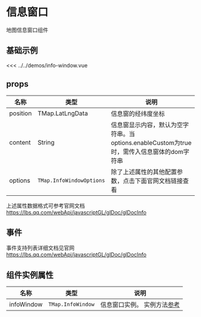 
# 信息窗口

地图信息窗口组件


## 基础示例

<InfoWindowDemo/>

<<< ../../demos/info-window.vue

## props

| 名称       | 类型                                           | 说明               |
| ---------- | ---------------------------------------------- | ------------------ |
| position     | TMap.LatLngData | 信息窗的经纬度坐标 |
| content | String                          | 信息窗显示内容，默认为空字符串。当options.enableCustom为true时，需传入信息窗体的dom字符串 |
| options   | `TMap.InfoWindowOptions` |  除了上述属性的其他配置参数，点击下面官网文档链接查看                        |

上述属性数据格式可参考官网文档 https://lbs.qq.com/webApi/javascriptGL/glDoc/glDocInfo

## 事件

事件支持列表详细文档见官网 https://lbs.qq.com/webApi/javascriptGL/glDoc/glDocInfo

## 组件实例属性

| 名称            | 类型                         | 说明                                                 |
| --------------- | ---------------------------- | ---------------------------------------------------- |
| infoWindow         | `TMap.InfoWindow` | 信息窗口实例。 实例方法[参考](https://lbs.qq.com/webApi/javascriptGL/glDoc/glDocInfo) |    